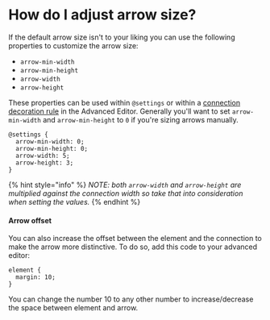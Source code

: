 # How do I adjust arrow size?

If the default arrow size isn't to your liking you can use the following properties to
customize the arrow size:

- `arrow-min-width`
- `arrow-min-height`
- `arrow-width`
- `arrow-height`

These properties can be used within `@settings` or within a [connection decoration rule](/guides/decorate.md#decorate-in-the-advanced-editor) in the Advanced Editor.
Generally you'll want to set `arrow-min-width` and `arrow-min-height` to `0` if you're
sizing arrows manually.

```
@settings {
  arrow-min-width: 0;
  arrow-min-height: 0;
  arrow-width: 5;
  arrow-height: 3;
}
```

{% hint style="info" %}
_NOTE: both `arrow-width` and `arrow-height` are multiplied against the connection width so take that
into consideration when setting the values._
{% endhint %}

#### Arrow offset

You can also increase the offset between the element and the connection to make the arrow more distinctive. 
To do so, add this code to your advanced editor: 

```
element {
  margin: 10;
}
```

You can change the number 10 to any other number to increase/decrease the space between element and arrow.
